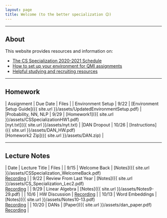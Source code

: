 ```yaml
---
layout: page
title: Welcome (to the better specialization 😉)
---
```


---

## About
This website provides resources and information on:

- [The CS Specialization 2020-2021 Schedule](schedule.md)
- [How to set up your environment for QMI assignments](setup.md)
- [Helpful studying and recruiting resources](resources.md)

---

## Homework

| Assignment                    | Due Date | Files |
| Environment Setup             | 9/22     | [Environment Setup Guide]({{ site.url }}/assets/UpdatedEnvironmentSetup.pdf) 	   |
|Probability, NN, NLP | 9/29 | [Homework1]({{ site.url }}/assets/CSSpecializationHW1.pdf) <br> [nyt.txt]({{ site.url }}/assets/nyt.txt) |
|DAN Dropout | 10/26 | [Instructions]({{ site.url }}/assets/DAN_HW.pdf) <br> [Homework2 Zip]({{ site.url }}/assets/DAN.zip) |

---

## Lecture Notes

| Date                | Lecture Title | Files |
| 9/15   			  | Welcome Back  | [Notes]({{ site.url }}/assets/CSSpecialization_WelcomeBack.pdf)  <br> [Recording](https://drive.google.com/file/d/1hVl4kmG0A3NyNhAaaTP_PFXUoVq6-BSZ/view?usp=sharing)  |
| 9/22   			  | Review From Last Year  | [Notes]({{ site.url }}/assets/CS_Specialization_Lec2.pdf)  <br> [Recording](https://drive.google.com/file/d/1pvzpa4b_6DGATzMkGWyxDyR8TOBspIPN/view?usp=sharing)  |
| 9/29  			  | Linear Algebra         | [Notes]({{ site.url }}/assets/Notes9-29.pdf)     |
| 10/6				  | HW Discussion          | [Recording](https://drive.google.com/file/d/1D19ivOs0wWQArVK5FehxegBKksUyIwzd/view?usp=sharing) |
| 10/13 			  | Word Embeddings        | [Notes]({{ site.url }}/assets/Notes10-13.pdf)  <br> [Recording](https://drive.google.com/file/d/1cu5xFCdswjnxf_WU_4isB1fJ4UOERUaN/view?usp=sharing)   |
| 10/20				  | DANs				   | [Paper]({{ site.url }}/assets/dan_paper.pdf) <br> [Recording](https://drive.google.com/file/d/1Tymgc_7gzXdt_lc14iVvqpRnoU6GYzXY/view?usp=sharing)   |